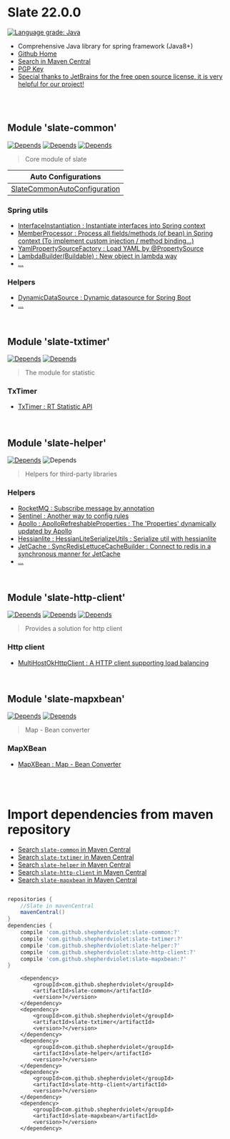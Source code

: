 # Slate 22.0.0

[![Language grade: Java](https://img.shields.io/lgtm/grade/java/g/shepherdviolet/slate.svg?logo=lgtm&logoWidth=18)](https://lgtm.com/projects/g/shepherdviolet/slate/context:java)

* Comprehensive Java library for spring framework (Java8+)
* [Github Home](https://github.com/shepherdviolet/slate)
* [Search in Maven Central](https://search.maven.org/search?q=g:com.github.shepherdviolet)
* [PGP Key](http://pool.sks-keyservers.net/pks/lookup?op=vindex&fingerprint=on&search=0x90998B78AABD6E96)
* [Special thanks to JetBrains for the free open source license, it is very helpful for our project!](https://www.jetbrains.com/?from=slate)

<br>
<br>

## Module 'slate-common'

[![Depends](https://img.shields.io/badge/Depends-thistle--common-dc143c.svg?style=flat)](https://github.com/shepherdviolet/thistle)
[![Depends](https://img.shields.io/badge/Depends-spring--context-dc143c.svg?style=flat)](https://search.maven.org/search?q=g:org.springframework%20a:spring-context)
[![Depends](https://img.shields.io/badge/Depends-slf4j--api-dc143c.svg?style=flat)](https://search.maven.org/search?q=g:org.slf4j%20a:slf4j-api)

> Core module of slate

| Auto Configurations |
| ------------------- |
| [SlateCommonAutoConfiguration](https://github.com/shepherdviolet/slate/tree/master/slate-common/src/main/java/sviolet/slate/common/springboot/autoconfig/SlateCommonAutoConfiguration.java) |

### Spring utils

* [InterfaceInstantiation : Instantiate interfaces into Spring context](https://github.com/shepherdviolet/slate/blob/master/docs/interfaceinst/guide.md)
* [MemberProcessor : Process all fields/methods (of bean) in Spring context (To implement custom injection / method binding...)](https://github.com/shepherdviolet/slate/blob/master/docs/mbrproc/guide.md)
* [YamlPropertySourceFactory : Load YAML by @PropertySource](https://github.com/shepherdviolet/slate/tree/master/slate-common/src/main/java/sviolet/slate/common/spring/property)
* [LambdaBuilder(Buildable) : New object in lambda way](https://github.com/shepherdviolet/slate/tree/master/slate-common/src/main/java/sviolet/slate/common/util/common)
* [...](https://github.com/shepherdviolet/slate/tree/master/slate-common/src/main/java/sviolet/slate/common/util)

### Helpers

* [DynamicDataSource : Dynamic datasource for Spring Boot](https://github.com/shepherdviolet/slate/tree/master/slate-common/src/main/java/sviolet/slate/common/helper/data/datasource/DynamicDataSource.java)
* [...](https://github.com/shepherdviolet/slate/tree/master/slate-common/src/main/java/sviolet/slate/common/helper)

<br>

## Module 'slate-txtimer'

[![Depends](https://img.shields.io/badge/Depends-slate--common-6a5acd.svg?style=flat)](https://github.com/shepherdviolet/slate)
[![Depends](https://img.shields.io/badge/Depends-glaciion--core-dc143c.svg?style=flat)](https://github.com/shepherdviolet/glaciion)

> The module for statistic

### TxTimer

* [TxTimer : RT Statistic API](https://github.com/shepherdviolet/slate/blob/master/docs/txtimer/guide.md)

<br>

## Module 'slate-helper'

[![Depends](https://img.shields.io/badge/Depends-slate--common-6a5acd.svg?style=flat)](https://github.com/shepherdviolet/slate)
![Depends](https://img.shields.io/badge/Depends-...-dc143c.svg?style=flat)

> Helpers for third-party libraries

### Helpers

* [RocketMQ : Subscribe message by annotation](https://github.com/shepherdviolet/slate/blob/master/docs/rocketmq/guide.md)
* [Sentinel : Another way to config rules](https://github.com/shepherdviolet/slate/blob/master/docs/ezsentinel/guide.md)
* [Apollo : ApolloRefreshableProperties : The 'Properties' dynamically updated by Apollo](https://github.com/shepherdviolet/slate/tree/master/slate-helper/src/main/java/sviolet/slate/common/helper/apollo/ApolloRefreshableProperties.java)
* [Hessianlite : HessianLiteSerializeUtils : Serialize util with hessianlite](https://github.com/shepherdviolet/slate/tree/master/slate-helper/src/main/java/sviolet/slate/common/helper/hessianlite/HessianLiteSerializeUtils.java)
* [JetCache : SyncRedisLettuceCacheBuilder : Connect to redis in a synchronous manner for JetCache](https://github.com/shepherdviolet/slate/tree/master/slate-helper/src/main/java/sviolet/slate/common/helper/jetcache/lettuce/SyncRedisLettuceCacheBuilder.java)
* [...](https://github.com/shepherdviolet/slate/tree/master/slate-helper/src/main/java/sviolet/slate/common/helper)

<br>

## Module 'slate-http-client'

[![Depends](https://img.shields.io/badge/Depends-slate--common-6a5acd.svg?style=flat)](https://github.com/shepherdviolet/slate)
[![Depends](https://img.shields.io/badge/Depends-slate--txtimer-6a5acd.svg?style=flat)](https://github.com/shepherdviolet/slate)
[![Depends](https://img.shields.io/badge/Depends-okhttp-dc143c.svg?style=flat)](https://search.maven.org/search?q=g:com.squareup.okhttp3%20a:okhttp)

> Provides a solution for http client

### Http client

* [MultiHostOkHttpClient : A HTTP client supporting load balancing](https://github.com/shepherdviolet/slate/blob/master/docs/loadbalance/guide.md)

<br>

## Module 'slate-mapxbean'

[![Depends](https://img.shields.io/badge/Depends-slate--common-6a5acd.svg?style=flat)](https://github.com/shepherdviolet/slate)
[![Depends](https://img.shields.io/badge/Depends-glaciion--core-dc143c.svg?style=flat)](https://github.com/shepherdviolet/glaciion)

> Map - Bean converter

### MapXBean

* [MapXBean : Map - Bean Converter](https://github.com/shepherdviolet/slate/blob/master/docs/mapxbean/guide.md)

<br>
<br>

# Import dependencies from maven repository

* [Search `slate-common` in Maven Central](https://search.maven.org/search?q=g:com.github.shepherdviolet%20a:slate-common)
* [Search `slate-txtimer` in Maven Central](https://search.maven.org/search?q=g:com.github.shepherdviolet%20a:slate-txtimer)
* [Search `slate-helper` in Maven Central](https://search.maven.org/search?q=g:com.github.shepherdviolet%20a:slate-helper)
* [Search `slate-http-client` in Maven Central](https://search.maven.org/search?q=g:com.github.shepherdviolet%20a:slate-http-client)
* [Search `slate-mapxbean` in Maven Central](https://search.maven.org/search?q=g:com.github.shepherdviolet%20a:slate-mapxbean)

```gradle

repositories {
    //Slate in mavenCentral
    mavenCentral()
}
dependencies {
    compile 'com.github.shepherdviolet:slate-common:?'
    compile 'com.github.shepherdviolet:slate-txtimer:?'
    compile 'com.github.shepherdviolet:slate-helper:?'
    compile 'com.github.shepherdviolet:slate-http-client:?'
    compile 'com.github.shepherdviolet:slate-mapxbean:?'
}

```

```maven
    <dependency>
        <groupId>com.github.shepherdviolet</groupId>
        <artifactId>slate-common</artifactId>
        <version>?</version>
    </dependency>
    <dependency>
        <groupId>com.github.shepherdviolet</groupId>
        <artifactId>slate-txtimer</artifactId>
        <version>?</version>
    </dependency>
    <dependency>
        <groupId>com.github.shepherdviolet</groupId>
        <artifactId>slate-helper</artifactId>
        <version>?</version>
    </dependency>
    <dependency>
        <groupId>com.github.shepherdviolet</groupId>
        <artifactId>slate-http-client</artifactId>
        <version>?</version>
    </dependency>
    <dependency>
        <groupId>com.github.shepherdviolet</groupId>
        <artifactId>slate-mapxbean</artifactId>
        <version>?</version>
    </dependency>
```
